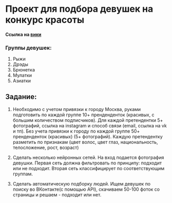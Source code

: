 # Проект для подбора девушек на конкурс красоты

#### Ссылка на [вики](https://github.com/samvel63/beauty_contest/wiki)

### Группы девушек:
1. Рыжи
2. Дрэды
3. Брюнетка
4. Мулатки
5. Азиатки

## Задание:
1. Необходимо c учетом привязки к городу Москва, руками подготовить по каждой группе 10+ пренденденток (красивых, с большим количеством подписчиков). Для каждой претендентки 5+ фотографий, ссылка на instagram и способ связи (email, ссылка на vk и тп). Без учета привязки к городу по каждой группе 50+ пренденденток (красивых) (5+ фотографий). Каждую претендентку разметить по признакам (цвет волос, цвет глаз, национальность, телосложение, рост, возраст)

2. Сделать несколько нейронных сетей. На вход подается фотография девушки.
Первая сеть должна фильтровать по принципу: подходит или не подходит. 
Вторая сеть классифицирует по соответствующим группам.

3. Cделать автоматическую подборку людей. Ищем девушек по поиску во ВКонтакте(с помощью API), скачиваем 50-100 фоток со страницы и решаем - подходит или нет.
